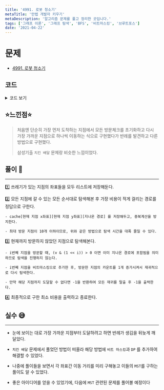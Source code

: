 ```yaml
---
title: '4991. 로봇 청소기'
metaTitle: '만렙 개발자 키우기'
metaDescription: '알고리즘 문제를 풀고 정리한 곳입니다.'
tags: ['그래프 이론', '그래프 탐색', 'BFS', '비트마스킹', '브루트포스']
date: '2021-04-22'
---
```


# 문제

- [4991. 로봇 청소기](https://www.acmicpc.net/problem/4991)

## 코드

<details><summary> 코드 보기 </summary>

```java
import java.awt.Point;
import java.io.BufferedReader;
import java.io.IOException;
import java.io.InputStreamReader;
import java.util.ArrayList;
import java.util.Arrays;
import java.util.LinkedList;
import java.util.List;
import java.util.Queue;

public class Q4991 {
    static int w, h, x, y, messy;
    static int dx[] = {-1, 0, 1, 0}, dy[] = {0, 1, 0, -1};
    static int cache[][][];
    static char board[][];
    static boolean visited[][];
    static List<Point> dest;
    public static void main(String[] args) throws IOException {
        BufferedReader br = new BufferedReader(new InputStreamReader(System.in));
        while(true) {
            init(br);
            if(w == 0 && h == 0) break;
            System.out.println(solution(x, y, 0, 0));
        }
    }

    private static int solution(int sx, int sy, int v, int cnt) {
        if(cnt == messy) return 0;

        if(cache[sx][sy][v] != -1)
            return cache[sx][sy][v];

        int ret = 987654321;
        cache[sx][sy][v] = ret;

        for (int i = 0; i < messy; i++) {
            if(((1 << i) & v ) > 0)
                continue;

            Point p = dest.get(i);
            int cost = bfs(sx, sy, p.x, p.y);
            int next = solution(p.x, p.y, v | (1 << i), cnt + 1);

            /* 해당 지점에 도달할 수 없는 경우 모든 재귀 탈출 */
            if(cost == -1 || next == -1)
                return -1;
            ret = Math.min(ret, cost + next);
        }

        /* 쓰레기가 놓인 지점이 존재하지만, 탐색을 진행할 수 없는 경우 = 예외 상황 */
        if(ret == 987654321) return -1;
        return cache[sx][sy][v] = ret;
    }

    private static int bfs(int sx, int sy, int ex, int ey) {
        int count = 0;

        Queue<Point> q = new LinkedList<>();
        q.add(new Point(sx, sy));

        visited = new boolean[h][w];
        visited[sx][sy] = true;
        board[sx][sy] = '.';

        while (!q.isEmpty()) {
            int size = q.size();

            /* 이동한 횟수 증가 */
            count += 1;

            for (int i = 0; i < size; i++) {
                Point here = q.poll();

                /* 4가지 방향으로 탐색 시도 */
                for (int d = 0; d < 4; d++) {
                    int nx = here.x + dx[d], ny = here.y + dy[d];
                    if(!isBorder(nx, ny) || visited[nx][ny] || board[nx][ny] == 'x')
                        continue;

                    /* 목적지 도착 */
                    if(nx == ex && ny == ey){
                        x = nx;
                        y = ny;
                        board[nx][ny] = '.';
                        return count;
                    }

                    visited[nx][ny] = true;
                    q.add(new Point(nx, ny));
                }
            }
        }

        /* 목적지에 도달할 수 없는 경우 */
        return -1;
    }

    private static boolean isBorder(int x, int y) {
        return (x >= 0 && x < h && y >= 0 && y < w);
    }

    private static void init(BufferedReader br) throws IOException {
        String[] input = br.readLine().split(" ");
        h = stoi(input[1]);
        w = stoi(input[0]);
        board = new char[h][w];
        cache = new int[h][w][1<<11];
        messy = 0;
        dest = new ArrayList<>();
        for (int i = 0; i < h; i++) {
            board[i] = br.readLine().toCharArray();
            for(int j = 0; j < w; ++j){
                Arrays.fill(cache[i][j], -1);

                if(board[i][j] == '*') {
                    messy += 1;
                    dest.add(new Point(i, j));
                }
                else if(board[i][j] == 'o'){
                    x = i;
                    y = j;
                }
            }
        }
    }

    private static int stoi(String str) {
        return Integer.parseInt(str);
    }
}

/*

5 5
....*
.*.*.
..o..
..*..
.....
8

6 5
.....*
.*..*.
...o..
.*....
......
10

 */
```

</details>

## ⭐️느낀점⭐️

> 처음엔 단순히 가장 먼저 도착하는 지점에서 모든 방문체크를 초기화하고 다시 가장 가까운 지점으로 하나씩 이동하는 식으로 구현했다가 반례를 발견하고 다른 방법으로 구현했다.
>
> 삼성기출 `치킨 배달` 문제랑 비슷한 느낌이었다.

## 풀이 📣

<hr/>

1️⃣ 쓰레기가 있는 지점의 좌표들을 모두 리스트에 저장해둔다.

2️⃣ 모든 지점에 갈 수 있는 모든 순서대로 탐색해본 후 가장 비용이 적게 걸리는 경로를 정답으로 구한다.

    - cache[현재 지점 x좌표][현재 지점 y좌표][지나온 경로] 를 저장해두고, 중복계산을 방지한다.

    - 최대 방문 지점이 10개 이하이므로, 위와 같은 방법으로 탐색 시간을 대폭 줄일 수 있다.

3️⃣ 현재까지 방문하지 않았던 지점으로 탐색해본다.

    - i번째 지점을 방문할 때, (v & (1 << i)) > 0 이면 이미 지나온 경로에 포함됨을 의미하므로 탐색을 진행하지 않는다.

    - i번째 지점을 비트마스킹으로 추가한 후, 방문한 지점의 카운트를 1개 증가시켜서 재귀적으로 다시 탐색한다.

    - 만약 해당 지점까지 도달할 수 없다면 -1을 반환하여 모든 재귀를 탈출 후 -1을 출력한다.

4️⃣ 최종적으로 구한 최소 비용을 출력하고 종료한다.

## 실수 😅

<hr/>

- 눈에 보이는 대로 가장 가까운 지점부터 도달하려고 하면 반례가 생김을 뒤늦게 깨달았다.

* `치킨 배달` 문제에서 풀었던 방법이 떠올라 해당 방법에 `비트 마스킹`과 `DP` 를 추가하여 해결할 수 있었다.

- 나중에 풀이들을 보면서 각 좌표간 이동 거리를 미리 구해놓고 이들의 `MST`를 구하는 풀이도 알 수 있었다.

* 좋은 아이디어를 얻을 수 있었기에, 다음에 `MST` 관련된 문제를 풀어볼 예정이다
